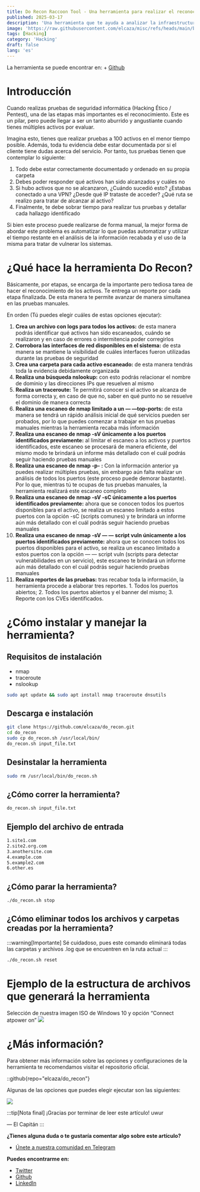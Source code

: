 ```yaml
---
title: Do Recon Raccoon Tool - Una herramienta para realizar el reconocimiento automatizado en pruebas de penetración
published: 2025-03-17
description: 'Una herramienta que te ayuda a analizar la infraestructura. Déjanos hacer la importante, pero tediosa, tarea de mapear la red y realizar el reconocimiento.'
image: 'https://raw.githubusercontent.com/elcaza/misc/refs/heads/main/blog/hacking/do_recon/do_recon.jpeg'
tags: [Hacking]
category: 'Hacking'
draft: false 
lang: 'es'
---
```


La herramienta se puede encontrar en: + <a href="https://github.com/elcaza/do_recon" target="_blank">Github</a>

# Introducción

Cuando realizas pruebas de seguridad informática (Hacking Ético / Pentest), una de las etapas más importantes es el reconocimiento. Este es un pilar, pero puede llegar a ser un tanto aburrido y angustiante cuando tienes múltiples activos por evaluar.

Imagina esto, tienes que realizar pruebas a 100 activos en el menor tiempo posible. Además, toda tu evidencia debe estar documentada por si el cliente tiene dudas acerca del servicio. Por tanto, tus pruebas tienen que contemplar lo siguiente:

1. Todo debe estar correctamente documentado y ordenado en su propia carpeta
1. Debes poder responder qué activos han sido alcanzados y cuáles no
1. Si hubo activos que no se alcanzaron, ¿Cuándo sucedió esto? ¿Estabas conectado a una VPN? ¿Desde qué IP trataste de acceder? ¿Qué ruta se realizo para tratar de alcanzar al activo?
1. Finalmente, te debe sobrar tiempo para realizar tus pruebas y detallar cada hallazgo identificado

Si bien este proceso puede realizarse de forma manual, la mejor forma de abordar este problema es automatizar lo que puedas automatizar y utilizar el tiempo restante en el análisis de la información recabada y el uso de la misma para tratar de vulnerar los sistemas.

# ¿Qué hace la herramienta Do Recon?

Básicamente, por etapas, se encarga de la importante pero tediosa tarea de hacer el reconocimiento de los activos. Te entrega un reporte por cada etapa finalizada. De esta manera te permite avanzar de manera simultanea en las pruebas manuales.

En orden (Tú puedes elegir cuáles de estas opciones ejecutar):

1. **Crea un archivo con logs para todos los activos:** de esta manera podrás identificar qué activos han sido escaneados, cuándo se realizaron y en caso de errores o intermitencia poder corregirlos
1. **Corrobora las interfaces de red disponibles en el sistema:** de esta manera se mantiene la visibilidad de cuáles interfaces fueron utilizadas durante las pruebas de seguridad
1. **Crea una carpeta para cada activo escaneado:** de esta manera tendrás toda la evidencia debidamente organizada
1. **Realiza una búsqueda nslookup:** con esto podrás relacionar el nombre de dominio y las direcciones IPs que resuelven al mismo
1. **Realiza un traceroute:** Te permitirá conocer si el activo se alcanza de forma correcta y, en caso de que no, saber en qué punto no se resuelve el dominio de manera correcta
1. **Realiza una escaneo de nmap limitado a un — —top-ports:** de esta manera se tendrá un rápido análisis inicial de qué servicios pueden ser probados, por lo que puedes comenzar a trabajar en tus pruebas manuales mientras la herramienta recaba más información
1. **Realiza una escaneo de nmap -sV únicamente a los puertos identificados previamente:** al limitar el escaneo a los activos y puertos identificados, este escaneo se procesará de manera eficiente, del mismo modo te brindará un informe más detallado con el cuál podrás seguir haciendo pruebas manuales
1. **Realiza una escaneo de nmap -p- :** Con la información anterior ya puedes realizar múltiples pruebas, sin embargo aún falta realizar un análisis de todos los puertos (este proceso puede demorar bastante). Por lo que, mientras tú te ocupas de tus pruebas manuales, la herramienta realizará este escaneo completo
1. **Realiza una escaneo de nmap -sV -sC únicamente a los puertos identificados previamente:** ahora que se conocen todos los puertos disponibles para el activo, se realiza un escaneo limitado a estos puertos con la opción -sC (scripts comunes) y te brindará un informe aún más detallado con el cuál podrás seguir haciendo pruebas manuales
1. **Realiza una escaneo de nmap -sV — — script vuln únicamente a los puertos identificados previamente:** ahora que se conocen todos los puertos disponibles para el activo, se realiza un escaneo limitado a estos puertos con la opción — — script vuln (scripts para detectar vulnerabilidades en un servicio), este escaneo te brindará un informe aún más detallado con el cuál podrás seguir haciendo pruebas manuales
1. **Realiza reportes de las pruebas:** tras recabar toda la información, la herramienta procede a elaborar tres reportes. 1. Todos los puertos abiertos; 2. Todos los puertos abiertos y el banner del mismo; 3. Reporte con los CVEs identificados.

# ¿Cómo instalar y manejar la herramienta?

## Requisitos de instalación

+ nmap
+ traceroute
+ nslookup

~~~bash
sudo apt update && sudo apt install nmap traceroute dnsutils
~~~

## Descarga e instalación

~~~bash
git clone https://github.com/elcaza/do_recon.git
cd do_recon
sudo cp do_recon.sh /usr/local/bin/
do_recon.sh input_file.txt
~~~

## Desinstalar la herramienta

~~~bash
sudo rm /usr/local/bin/do_recon.sh
~~~

## ¿Cómo correr la herramienta?

~~~bash
do_recon.sh input_file.txt
~~~

## Ejemplo del archivo de entrada

~~~bash
1.site1.com
2.site2.org.com
3.anothersite.com
4.example.com
5.example2.com
6.other.es
~~~

## ¿Cómo parar la herramienta?

~~~bash
./do_recon.sh stop
~~~

## ¿Cómo eliminar todos los archivos y carpetas creadas por la herramienta?

:::warning[Importante]
Sé cuidadoso, pues este comando eliminará todas las carpetas y archivos .log que se encuentren en la ruta actual
:::

~~~bash
./do_recon.sh reset
~~~

# Ejemplo de la estructura de archivos que generará la herramienta

Selección de nuestra imagen ISO de Windows 10 y opción “Connect atpower on”
<img witdh=100% src="https://raw.githubusercontent.com/elcaza/misc/refs/heads/main/blog/hacking/do_recon/1.webp">

# ¿Más información?

Para obtener más información sobre las opciones y configuraciones de la herramienta te recomendamos visitar el repositorio oficial.

::github{repo="elcaza/do_recon"}

Algunas de las opciones que puedes elegir ejecutar son las siguientes:

<img witdh=100% src="https://raw.githubusercontent.com/elcaza/misc/refs/heads/main/blog/hacking/do_recon/2.webp">

:::tip[Nota final]
¡Gracias por terminar de leer este artículo! uwur

— El Capitán
:::

**¿Tienes alguna duda o te gustaría comentar algo sobre este artículo?**
+ <a href="https://t.me/elcazablog" target="_blank">Únete a nuestra comunidad en Telegram</a>

**Puedes encontrarme en:**
+ <a href="https://twitter.com/elcaza_" target="_blank">Twitter</a>
+ <a href="https://github.com/elcaza" target="_blank">Github</a>
+ <a href="https://www.linkedin.com/in/elcaza/" target="_blank">LinkedIn</a>